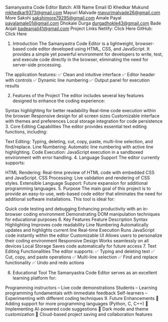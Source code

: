 Samanyastra Code Editor
Batch: A18
Name	Email ID
Khedkar Mukund	mkhedkar9373@gmail.com
Mayuri Malvade	mayurimalvade26@gmail.com
More Sakshi	sakshimore79295@gmail.com
Amale Payal	payalamale01@gmail.com
Dhokale Durga	durgadhokle43@gmail.com
Bade Anjali	badeanjali41@gmail.com
Project Links
Netlify: Click Here
GitHub: Click Here
1. Introduction
The Samanyastra Code Editor is a lightweight, browser-based code editor developed using HTML, CSS, and JavaScript. It provides a simple yet powerful environment for developers to write, test, and execute code directly in the browser, eliminating the need for server-side processing.

The application features:
✅ Clean and intuitive interface
✅ Editor header with controls
✅ Dynamic line numbering
✅ Output panel for execution results

2. Features of the Project
The editor includes several key features designed to enhance the coding experience:

Syntax highlighting for better readability
Real-time code execution within the browser
Responsive design for all screen sizes
Customizable interface with themes and preferences
Local storage integration for code persistence
3. Core Editing Capabilities
The editor provides essential text editing functions, including:

Text Editing: Typing, deleting, cut, copy, paste, multi-line selection, and find/replace.
Line Numbering: Automatic line numbering with active line highlighting.
Code Execution: JavaScript execution in a sandboxed environment with error handling.
4. Language Support
The editor currently supports:

HTML Rendering: Real-time preview of HTML code with embedded CSS and JavaScript.
CSS Processing: Live validation and rendering of CSS styles.
Extensible Language Support: Future expansion for additional programming languages.
5. Purpose
The main goal of this project is to provide an easy-to-use, web-based code editor that eliminates the need for additional software installations. This tool is ideal for:

Quick code testing and debugging
Enhancing productivity with an in-browser coding environment
Demonstrating DOM manipulation techniques for educational purposes
6. Key Features
Feature	Description
Syntax Highlighting	Improves code readability
Line Numbering	Automatically updates and highlights current line
Real-time Execution	Runs JavaScript code instantly within the editor
Customizable UI	Allows users to personalize their coding environment
Responsive Design	Works seamlessly on all devices
Local Storage	Saves code automatically for future access
7. Text Editing Functionalities
The editor supports:
✅ Typing and deleting text
✅ Cut, copy, and paste operations
✅ Multi-line selection
✅ Find and replace functionality
✅ Undo and redo actions

8. Educational Tool
The Samanyastra Code Editor serves as an excellent learning platform for:

Programming instructors – Live code demonstrations
Students – Learning programming fundamentals with immediate feedback
Self-learners – Experimenting with different coding techniques
9. Future Enhancements
🚀 Adding support for more programming languages (Python, C, C++)
🚀 Implementing AI-powered code suggestions
🚀 Dark mode and theme customization
🚀 Cloud-based project saving and collaboration features

